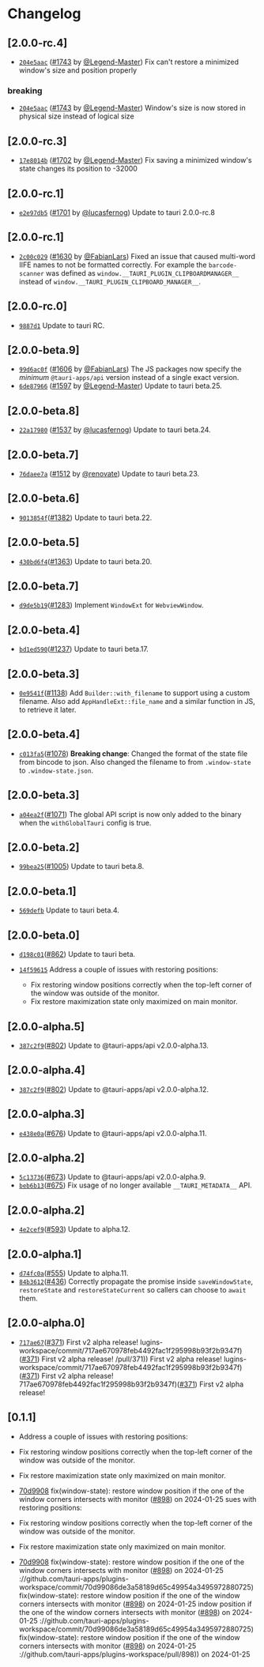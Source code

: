 # Changelog

## \[2.0.0-rc.4]

- [`204e5aac`](https://github.com/tauri-apps/plugins-workspace/commit/204e5aacad7e8f99a9a08f4a45cfed83643c1cc0) ([#1743](https://github.com/tauri-apps/plugins-workspace/pull/1743) by [@Legend-Master](https://github.com/tauri-apps/plugins-workspace/../../Legend-Master)) Fix can't restore a minimized window's size and position properly

### breaking

- [`204e5aac`](https://github.com/tauri-apps/plugins-workspace/commit/204e5aacad7e8f99a9a08f4a45cfed83643c1cc0) ([#1743](https://github.com/tauri-apps/plugins-workspace/pull/1743) by [@Legend-Master](https://github.com/tauri-apps/plugins-workspace/../../Legend-Master)) Window's size is now stored in physical size instead of logical size

## \[2.0.0-rc.3]

- [`17e8014b`](https://github.com/tauri-apps/plugins-workspace/commit/17e8014b6993602ddad21e8f5dcb625de1eea2c0) ([#1702](https://github.com/tauri-apps/plugins-workspace/pull/1702) by [@Legend-Master](https://github.com/tauri-apps/plugins-workspace/../../Legend-Master)) Fix saving a minimized window's state changes its position to -32000

## \[2.0.0-rc.1]

- [`e2e97db5`](https://github.com/tauri-apps/plugins-workspace/commit/e2e97db51983267f5be84d4f6f0278d58834d1f5) ([#1701](https://github.com/tauri-apps/plugins-workspace/pull/1701) by [@lucasfernog](https://github.com/tauri-apps/plugins-workspace/../../lucasfernog)) Update to tauri 2.0.0-rc.8

## \[2.0.0-rc.1]

- [`2c00c029`](https://github.com/tauri-apps/plugins-workspace/commit/2c00c0292c9127b81567de46691e8c0f73557261) ([#1630](https://github.com/tauri-apps/plugins-workspace/pull/1630) by [@FabianLars](https://github.com/tauri-apps/plugins-workspace/../../FabianLars)) Fixed an issue that caused multi-word IIFE names to not be formatted correctly. For example the `barcode-scanner` was defined as `window.__TAURI_PLUGIN_CLIPBOARDMANAGER__` instead of `window.__TAURI_PLUGIN_CLIPBOARD_MANAGER__`.

## \[2.0.0-rc.0]

- [`9887d1`](https://github.com/tauri-apps/plugins-workspace/commit/9887d14bd0e971c4c0f5c1188fc4005d3fc2e29e) Update to tauri RC.

## \[2.0.0-beta.9]

- [`99d6ac0f`](https://github.com/tauri-apps/plugins-workspace/commit/99d6ac0f9506a6a4a1aa59c728157190a7441af6) ([#1606](https://github.com/tauri-apps/plugins-workspace/pull/1606) by [@FabianLars](https://github.com/tauri-apps/plugins-workspace/../../FabianLars)) The JS packages now specify the *minimum* `@tauri-apps/api` version instead of a single exact version.
- [`6de87966`](https://github.com/tauri-apps/plugins-workspace/commit/6de87966ecc00ad9d91c25be452f1f46bd2b7e1f) ([#1597](https://github.com/tauri-apps/plugins-workspace/pull/1597) by [@Legend-Master](https://github.com/tauri-apps/plugins-workspace/../../Legend-Master)) Update to tauri beta.25.

## \[2.0.0-beta.8]

- [`22a17980`](https://github.com/tauri-apps/plugins-workspace/commit/22a17980ff4f6f8c40adb1b8f4ffc6dae2fe7e30) ([#1537](https://github.com/tauri-apps/plugins-workspace/pull/1537) by [@lucasfernog](https://github.com/tauri-apps/plugins-workspace/../../lucasfernog)) Update to tauri beta.24.

## \[2.0.0-beta.7]

- [`76daee7a`](https://github.com/tauri-apps/plugins-workspace/commit/76daee7aafece34de3092c86e531cf9eb1138989) ([#1512](https://github.com/tauri-apps/plugins-workspace/pull/1512) by [@renovate](https://github.com/tauri-apps/plugins-workspace/../../renovate)) Update to tauri beta.23.

## \[2.0.0-beta.6]

- [`9013854f`](https://github.com/tauri-apps/plugins-workspace/commit/9013854f42a49a230b9dbb9d02774765528a923f)([#1382](https://github.com/tauri-apps/plugins-workspace/pull/1382)) Update to tauri beta.22.

## \[2.0.0-beta.5]

- [`430bd6f4`](https://github.com/tauri-apps/plugins-workspace/commit/430bd6f4f379bee5d232ae6b098ae131db7f178a)([#1363](https://github.com/tauri-apps/plugins-workspace/pull/1363)) Update to tauri beta.20.

## \[2.0.0-beta.7]

- [`d9de5b19`](https://github.com/tauri-apps/plugins-workspace/commit/d9de5b19d1e950c06f0915ae92a862acb266d108)([#1283](https://github.com/tauri-apps/plugins-workspace/pull/1283)) Implement `WindowExt` for `WebviewWindow`.

## \[2.0.0-beta.4]

- [`bd1ed590`](https://github.com/tauri-apps/plugins-workspace/commit/bd1ed5903ffcce5500310dac1e59e8c67674ef1e)([#1237](https://github.com/tauri-apps/plugins-workspace/pull/1237)) Update to tauri beta.17.

## \[2.0.0-beta.3]

- [`0e9541f`](https://github.com/tauri-apps/plugins-workspace/commit/0e9541fe8990395de7cc8887bc46b3f3665b44e1)([#1138](https://github.com/tauri-apps/plugins-workspace/pull/1138)) Add `Builder::with_filename` to support using a custom filename. Also add `AppHandleExt::file_name` and a similar function in JS, to retrieve it later.

## \[2.0.0-beta.4]

- [`c013fa5`](https://github.com/tauri-apps/plugins-workspace/commit/c013fa52cd66885cf457a64e75373cb2066bc849)([#1078](https://github.com/tauri-apps/plugins-workspace/pull/1078)) **Breaking change**: Changed the format of the state file from bincode to json. Also changed the filename to from `.window-state` to `.window-state.json`.

## \[2.0.0-beta.3]

- [`a04ea2f`](https://github.com/tauri-apps/plugins-workspace/commit/a04ea2f38294d5a3987578283badc8eec87a7752)([#1071](https://github.com/tauri-apps/plugins-workspace/pull/1071)) The global API script is now only added to the binary when the `withGlobalTauri` config is true.

## \[2.0.0-beta.2]

- [`99bea25`](https://github.com/tauri-apps/plugins-workspace/commit/99bea2559c2c0648c2519c50a18cd124dacef57b)([#1005](https://github.com/tauri-apps/plugins-workspace/pull/1005)) Update to tauri beta.8.

## \[2.0.0-beta.1]

- [`569defb`](https://github.com/tauri-apps/plugins-workspace/commit/569defbe9492e38938554bb7bdc1be9151456d21) Update to tauri beta.4.

## \[2.0.0-beta.0]

- [`d198c01`](https://github.com/tauri-apps/plugins-workspace/commit/d198c014863ee260cb0de88a14b7fc4356ef7474)([#862](https://github.com/tauri-apps/plugins-workspace/pull/862)) Update to tauri beta.

- [`14f59615`](https://github.com/tauri-apps/plugins-workspace/commit/14f5961569c7d759d8d6d836352c787484594bd5) Address a couple of issues with restoring positions:

  - Fix restoring window positions correctly when the top-left corner of the window was outside of the monitor.
  - Fix restore maximization state only maximized on main monitor.

## \[2.0.0-alpha.5]

- [`387c2f9`](https://github.com/tauri-apps/plugins-workspace/commit/387c2f9e0ce4c75c07ffa3fd76391a25b58f5daf)([#802](https://github.com/tauri-apps/plugins-workspace/pull/802)) Update to @tauri-apps/api v2.0.0-alpha.13.

## \[2.0.0-alpha.4]

- [`387c2f9`](https://github.com/tauri-apps/plugins-workspace/commit/387c2f9e0ce4c75c07ffa3fd76391a25b58f5daf)([#802](https://github.com/tauri-apps/plugins-workspace/pull/802)) Update to @tauri-apps/api v2.0.0-alpha.12.

## \[2.0.0-alpha.3]

- [`e438e0a`](https://github.com/tauri-apps/plugins-workspace/commit/e438e0a62d4b430a5159f05f13ecd397dd891a0d)([#676](https://github.com/tauri-apps/plugins-workspace/pull/676)) Update to @tauri-apps/api v2.0.0-alpha.11.

## \[2.0.0-alpha.2]

- [`5c13736`](https://github.com/tauri-apps/plugins-workspace/commit/5c137365c60790e8d4037d449e8237aa3fffdab0)([#673](https://github.com/tauri-apps/plugins-workspace/pull/673)) Update to @tauri-apps/api v2.0.0-alpha.9.
- [`beb6b13`](https://github.com/tauri-apps/plugins-workspace/commit/beb6b139eb669dc0346b3de919aed024f649b9d2)([#675](https://github.com/tauri-apps/plugins-workspace/pull/675)) Fix usage of no longer available `__TAURI_METADATA__` API.

## \[2.0.0-alpha.2]

- [`4e2cef9`](https://github.com/tauri-apps/plugins-workspace/commit/4e2cef9b702bbbb9cf4ee17de50791cb21f1b2a4)([#593](https://github.com/tauri-apps/plugins-workspace/pull/593)) Update to alpha.12.

## \[2.0.0-alpha.1]

- [`d74fc0a`](https://github.com/tauri-apps/plugins-workspace/commit/d74fc0a097996e90a37be8f57d50b7d1f6ca616f)([#555](https://github.com/tauri-apps/plugins-workspace/pull/555)) Update to alpha.11.
- [`84b3612`](https://github.com/tauri-apps/plugins-workspace/commit/84b3612393e3d0d4faeebe1e61cb7d7973556503)([#436](https://github.com/tauri-apps/plugins-workspace/pull/436)) Correctly propagate the promise inside `saveWindowState`, `restoreState` and `restoreStateCurrent` so callers can choose to `await` them.

## \[2.0.0-alpha.0]

- [`717ae67`](https://github.com/tauri-apps/plugins-workspace/commit/717ae670978feb4492fac1f295998b93f2b9347f)([#371](https://github.com/tauri-apps/plugins-workspace/pull/371)) First v2 alpha release!
  lugins-workspace/commit/717ae670978feb4492fac1f295998b93f2b9347f)([#371](https://github.com/tauri-apps/plugins-workspace/pull/371)) First v2 alpha release!
  /pull/371)) First v2 alpha release!
  lugins-workspace/commit/717ae670978feb4492fac1f295998b93f2b9347f)([#371](https://github.com/tauri-apps/plugins-workspace/pull/371)) First v2 alpha release!
  717ae670978feb4492fac1f295998b93f2b9347f)([#371](https://github.com/tauri-apps/plugins-workspace/pull/371)) First v2 alpha release!

## \[0.1.1]

- Address a couple of issues with restoring positions:

- Fix restoring window positions correctly when the top-left corner of the window was outside of the monitor.

- Fix restore maximization state only maximized on main monitor.

- [70d9908](https://github.com/tauri-apps/plugins-workspace/commit/70d99086de3a58189d65c49954a3495972880725) fix(window-state): restore window position if the one of the window corners intersects with monitor ([#898](https://github.com/tauri-apps/plugins-workspace/pull/898)) on 2024-01-25
  sues with restoring positions:

- Fix restoring window positions correctly when the top-left corner of the window was outside of the monitor.

- Fix restore maximization state only maximized on main monitor.

- [70d9908](https://github.com/tauri-apps/plugins-workspace/commit/70d99086de3a58189d65c49954a3495972880725) fix(window-state): restore window position if the one of the window corners intersects with monitor ([#898](https://github.com/tauri-apps/plugins-workspace/pull/898)) on 2024-01-25
  ://github.com/tauri-apps/plugins-workspace/commit/70d99086de3a58189d65c49954a3495972880725) fix(window-state): restore window position if the one of the window corners intersects with monitor ([#898](https://github.com/tauri-apps/plugins-workspace/pull/898)) on 2024-01-25
  indow position if the one of the window corners intersects with monitor ([#898](https://github.com/tauri-apps/plugins-workspace/pull/898)) on 2024-01-25
  ://github.com/tauri-apps/plugins-workspace/commit/70d99086de3a58189d65c49954a3495972880725) fix(window-state): restore window position if the one of the window corners intersects with monitor ([#898](https://github.com/tauri-apps/plugins-workspace/pull/898)) on 2024-01-25
  ://github.com/tauri-apps/plugins-workspace/pull/898)) on 2024-01-25
